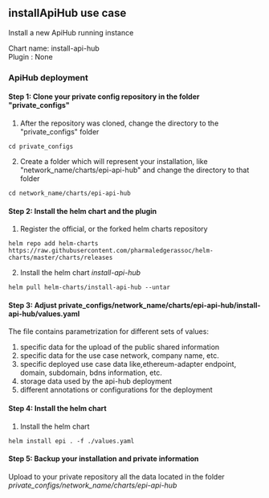 

## installApiHub use case

Install a new ApiHub running instance

Chart name: install-api-hub <br/>
Plugin : None

### ApiHub deployment

#### Step 1: Clone your private config repository in the folder "private_configs"


1. After the repository was cloned, change the directory to the "private_configs" folder
```shell
cd private_configs
```
2. Create a folder which will represent your installation, like "network_name/charts/epi-api-hub" and change the directory to that folder
```shell
cd network_name/charts/epi-api-hub
```

#### Step 2: Install the helm chart and the plugin

1. Register the official, or the forked helm charts repository
```shell
helm repo add helm-charts https://raw.githubusercontent.com/pharmaledgerassoc/helm-charts/master/charts/releases
```
2. Install the helm chart _install-api-hub_
```shell
helm pull helm-charts/install-api-hub --untar
```


#### Step 3: Adjust private_configs/network_name/charts/epi-api-hub/install-api-hub/values.yaml

The file contains parametrization for different sets of values:
1. specific data for the upload of the public shared information
2. specific data for the use case network, company name, etc.
3. specific deployed use case data like,ethereum-adapter endpoint, domain, subdomain, bdns information, etc.
4. storage data used by the api-hub deployment
5. different annotations or configurations for the deployment

#### Step 4: Install the helm chart

1. Install the helm chart
```shell
helm install epi . -f ./values.yaml
```

#### Step 5: Backup your installation and private information

Upload to your private repository all the data located in the folder _private_configs/network_name/charts/epi-api-hub_


